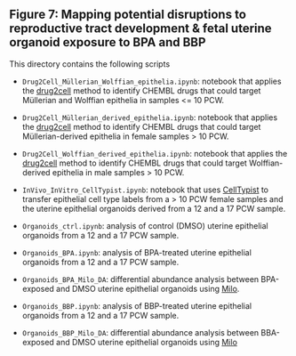 ## Figure 7: Mapping potential disruptions to reproductive tract development & fetal uterine organoid exposure to BPA and BBP

This directory contains the following scripts 

- `Drug2Cell_Müllerian_Wolffian_epithelia.ipynb`: notebook that applies the [drug2cell](https://github.com/Teichlab/drug2cell) method to identify CHEMBL drugs that could target Müllerian and Wolffian epithelia in samples <= 10 PCW.
  
- `Drug2Cell_Müllerian_derived_epithelia.ipynb`: notebook that applies the [drug2cell](https://github.com/Teichlab/drug2cell) method to identify CHEMBL drugs that could target Müllerian-derived epithelia in female samples > 10 PCW.
  
- `Drug2Cell_Wolffian_derived_epithelia.ipynb`: notebook that applies the [drug2cell](https://github.com/Teichlab/drug2cell) method to identify CHEMBL drugs that could target Wolffian-derived epithelia in male samples > 10 PCW.
  
- `InVivo_InVitro_CellTypist.ipynb`: notebook that uses [CellTypist](https://github.com/Teichlab/celltypist) to transfer epithelial cell type labels from a > 10 PCW female samples and the uterine epithelial organoids derived from a 12 and a 17 PCW sample.

- `Organoids_ctrl.ipynb`: analysis of control (DMSO) uterine epithelial organoids from a 12 and a 17 PCW sample.

- `Organoids_BPA.ipynb`: analysis of BPA-treated uterine epithelial organoids from a 12 and a 17 PCW sample.

- `Organoids_BPA_Milo_DA`: differential abundance analysis between BPA-exposed and DMSO uterine epithelial organoids using [Milo](https://www.nature.com/articles/s41587-021-01033-z).

- `Organoids_BBP.ipynb`: analysis of BBP-treated uterine epithelial organoids from a 12 and a 17 PCW sample.

- `Organoids_BBP_Milo_DA`: differential abundance analysis between BBA-exposed and DMSO uterine epithelial organoids using [Milo](https://www.nature.com/articles/s41587-021-01033-z)


